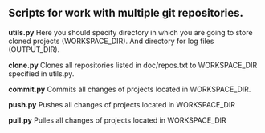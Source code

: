 ## Scripts for work with multiple git repositories.

**utils.py**
Here you should specify directory in which you are going to store cloned projects (WORKSPACE_DIR).
And directory for log files (OUTPUT_DIR).

**clone.py**
Clones all repositories listed in doc/repos.txt to WORKSPACE_DIR specified in utils.py.

**commit.py**
Commits all changes of projects located in WORKSPACE_DIR.

**push.py**
Pushes all changes of projects located in WORKSPACE_DIR

**pull.py**
Pulles all changes of projects located in WORKSPACE_DIR